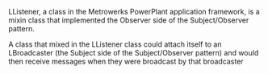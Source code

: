 LListener, a class in the Metrowerks PowerPlant application framework, is a mixin class that implemented the Observer side of the Subject/Observer pattern.

A class that mixed in the LListener class could attach itself to an LBroadcaster (the Subject side of the Subject/Observer pattern) and would then receive messages when they were broadcast by that broadcaster
